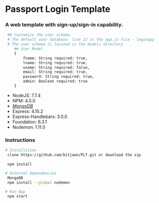 # Passport Login Template
<h3>A web template with sign-up/sign-in capability.</h3>

```bash
 ## Customize the user schema.
 # The default user database: line 22 in the app.js file - loginapp
 # The user schema is located in the models directory
    ## User Model
    {
        fname: String required: true,
        lname: String required: true,
        uname: String required: false,
        email: String required: true,
        password: String required: true,
        admin: Boolean required: true
    }
```

<ul>
    <li>NodeJS: 7.7.4</li>
    <li>NPM: 4.5.0</li>
    <li><a href="https://www.mongodb.com/download-center?jmp=docs&_ga=1.202993809.1491474904.1492296757#community"><i>MongoDB</i></a></li>
    <li>Express: 4.15.2</li>
    <li>Express-Handlebars: 3.0.0</li>    
    <li>Foundation: 6.3.1</li>
    <li>Nodemon: 1.11.0</li>
</ul>

<h3>Instructions</h3>

```bash
# Installation
 clone https://github.com/bitjawn/PLT.git or download the zip
 
 npm install

# External Dependencies
 MongoDB
 npm install --global nodemon
 
# Run App
 npm start
```

